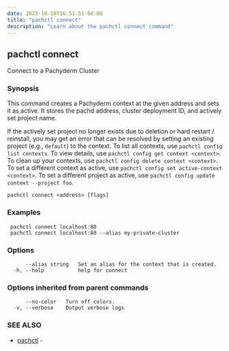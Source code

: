 ```yaml
---
date: 2023-10-18T16:51:53-04:00
title: "pachctl connect"
description: "Learn about the pachctl connect command"
---
```


## pachctl connect

Connect to a Pachyderm Cluster

### Synopsis

This command creates a Pachyderm context at the given address and sets it as active. It stores the pachd address, cluster deployment ID, and actively set project name. 

If the actively set project no longer exists due to deletion or hard restart / reinstall, you may get an error that can be resolved by setting an existing project (e.g., `default`) to the context. 
 To list all contexts, use `pachctl config list contexts`. 
 To view details, use `pachctl config get context <context>`. 
 To clean up your contexts, use `pachctl config delete context <context>`. 
 To set a different context as active, use `pachctl config set active-context <context>`. 
 To set a different project as active, use `pachctl config update context --project foo`.

```
pachctl connect <address> [flags]
```

### Examples

```
 pachctl connect localhost:80 
 pachctl connect localhost:80 --alias my-private-cluster
```

### Options

```
      --alias string   Set an alias for the context that is created.
  -h, --help           help for connect
```

### Options inherited from parent commands

```
      --no-color   Turn off colors.
  -v, --verbose    Output verbose logs
```

### SEE ALSO

* [pachctl](../pachctl)	 - 

